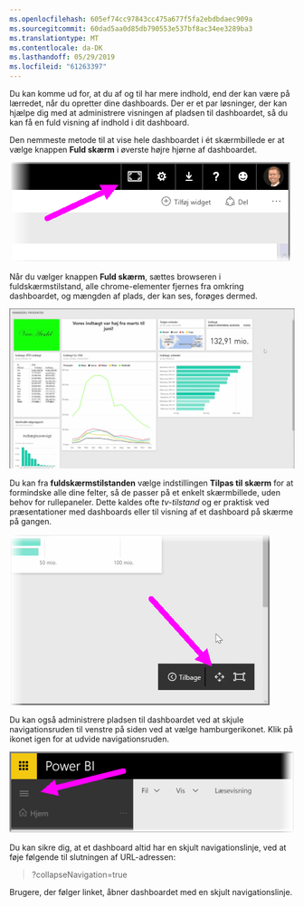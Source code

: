 ```yaml
---
ms.openlocfilehash: 605ef74cc97843cc475a677f5fa2ebdbdaec909a
ms.sourcegitcommit: 60dad5aa0d85db790553e537bf8ac34ee3289ba3
ms.translationtype: MT
ms.contentlocale: da-DK
ms.lasthandoff: 05/29/2019
ms.locfileid: "61263397"
---
```

Du kan komme ud for, at du af og til har mere indhold, end der kan være på lærredet, når du opretter dine dashboards. Der er et par løsninger, der kan hjælpe dig med at administrere visningen af pladsen til dashboardet, så du kan få en fuld visning af indhold i dit dashboard.

Den nemmeste metode til at vise hele dashboardet i ét skærmbillede er at vælge knappen **Fuld skærm** i øverste højre hjørne af dashboardet.

![](media/4-4e-get-more-dashboard-space/4-4e_1.png)

Når du vælger knappen **Fuld skærm**, sættes browseren i fuldskærmstilstand, alle chrome-elementer fjernes fra omkring dashboardet, og mængden af plads, der kan ses, forøges dermed.

![](media/4-4e-get-more-dashboard-space/4-4e_2.png)

Du kan fra **fuldskærmstilstanden** vælge indstillingen **Tilpas til skærm** for at formindske alle dine felter, så de passer på et enkelt skærmbillede, uden behov for rullepaneler. Dette kaldes ofte *tv-tilstand* og er praktisk ved præsentationer med dashboards eller til visning af et dashboard på skærme på gangen.

![](media/4-4e-get-more-dashboard-space/4-4e_3.png)

Du kan også administrere pladsen til dashboardet ved at skjule navigationsruden til venstre på siden ved at vælge hamburgerikonet. Klik på ikonet igen for at udvide navigationsruden.

![](media/4-4e-get-more-dashboard-space/4-4e_4.png)

Du kan sikre dig, at et dashboard altid har en skjult navigationslinje, ved at føje følgende til slutningen af URL-adressen:

> ?collapseNavigation=true
> 
> 

Brugere, der følger linket, åbner dashboardet med en skjult navigationslinje.

